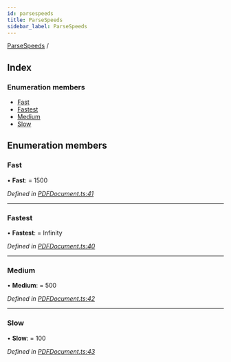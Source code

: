 ```yaml
---
id: parsespeeds
title: ParseSpeeds
sidebar_label: ParseSpeeds
---
```


[ParseSpeeds](parsespeeds.md) /

## Index

### Enumeration members

* [Fast](parsespeeds.md#fast)
* [Fastest](parsespeeds.md#fastest)
* [Medium](parsespeeds.md#medium)
* [Slow](parsespeeds.md#slow)

## Enumeration members

###  Fast

• **Fast**: = 1500

*Defined in [PDFDocument.ts:41](https://github.com/Hopding/pdf-lib/blob/f878b0e/src/api/PDFDocument.ts#L41)*

___

###  Fastest

• **Fastest**: =  Infinity

*Defined in [PDFDocument.ts:40](https://github.com/Hopding/pdf-lib/blob/f878b0e/src/api/PDFDocument.ts#L40)*

___

###  Medium

• **Medium**: = 500

*Defined in [PDFDocument.ts:42](https://github.com/Hopding/pdf-lib/blob/f878b0e/src/api/PDFDocument.ts#L42)*

___

###  Slow

• **Slow**: = 100

*Defined in [PDFDocument.ts:43](https://github.com/Hopding/pdf-lib/blob/f878b0e/src/api/PDFDocument.ts#L43)*